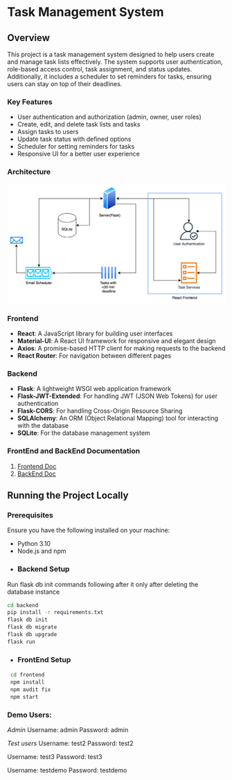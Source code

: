 
# Task Management System

## Overview
This project is a task management system designed to help users create and manage task lists effectively. The system supports user authentication, role-based access control, task assignment, and status updates. Additionally, it includes a scheduler to set reminders for tasks, ensuring users can stay on top of their deadlines.

### Key Features
- User authentication and authorization (admin, owner, user roles)
- Create, edit, and delete task lists and tasks
- Assign tasks to users
- Update task status with defined options
- Scheduler for setting reminders for tasks
- Responsive UI for a better user experience

### Architecture

![Architecture flow](https://github.com/lostmartian/taskmanagementRBAC/blob/main/assets/design.png?raw=true)
### Frontend
- **React**: A JavaScript library for building user interfaces
- **Material-UI**: A React UI framework for responsive and elegant design
- **Axios**: A promise-based HTTP client for making requests to the backend
- **React Router**: For navigation between different pages

### Backend
- **Flask**: A lightweight WSGI web application framework
- **Flask-JWT-Extended**: For handling JWT (JSON Web Tokens) for user authentication
- **Flask-CORS**: For handling Cross-Origin Resource Sharing
- **SQLAlchemy**: An ORM (Object Relational Mapping) tool for interacting with the database
- **SQLite**: For the database management system

### FrontEnd and BackEnd Documentation

 1. [Frontend Doc](https://github.com/lostmartian/taskmanagementRBAC/tree/main/frontend#readme)
 2. [BackEnd Doc](https://github.com/lostmartian/taskmanagementRBAC/tree/main/backend#readme)

## Running the Project Locally  
### Prerequisites 
Ensure you have the following installed on your machine: 
- Python 3.10
- Node.js and npm 
- ### Backend Setup  
Run flask db init commands following after it only after deleting the database instance
 ```bash 
 cd backend
 pip install -r requirements.txt
 flask db init
 flask db migrate
 flask db upgrade
 flask run
 ```
- ### FrontEnd Setup
```bash 
 cd frontend
 npm install
 npm audit fix
 npm start
 ```
### Demo Users:

*Admin*
Username: admin
Password: admin

*Test users*
Username: test2
Password: test2

Username: test3
Password: test3

Username: testdemo
Password: testdemo